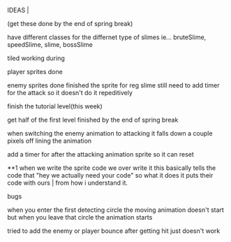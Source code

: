 IDEAS |  
 
 (get these done by the end of spring break)

have different classes for the differnet type of slimes ie... bruteSlime, speedSlime, slime, bossSlime

tiled working during 

player sprites done

enemy sprites done
    finished the sprite for reg slime 
        still need to add timer for the attack so it doesn't do it repeditively 

finish the tutorial level(this week)

get half of the first level finished by the end of spring break

when switching the enemy animation to attacking it falls down a couple pixels off lining the animation

add a timer for after the attacking animation sprite so it can reset 




**1
when we write the sprite code we over write it this basically tells the code that "hey we actually need your code" so what it does it puts their code with ours | from  how i understand it. 




bugs

when you enter the first detecting circle the moving animation doesn't start but when you leave that circle the animation starts

tried to add the enemy or player bounce after getting hit just doesn't work

